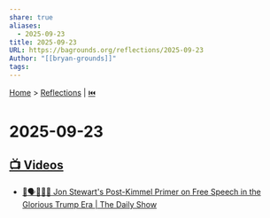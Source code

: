 ```yaml
---
share: true
aliases:
  - 2025-09-23
title: 2025-09-23
URL: https://bagrounds.org/reflections/2025-09-23
Author: "[[bryan-grounds]]"
tags:
---
```

[Home](../index.md) > [Reflections](./index.md) | [⏮️](./2025-09-22.md)  
# 2025-09-23  
## [📺 Videos](../videos/index.md)  
- [🤡🗣️📰🇺🇸 Jon Stewart's Post-Kimmel Primer on Free Speech in the Glorious Trump Era | The Daily Show](../videos/jon-stewarts-post-kimmel-primer-on-free-speech-in-the-glorious-trump-era-the-daily-show.md)